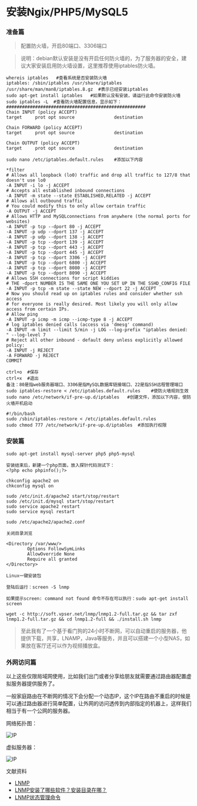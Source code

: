 # 安装Ngix/PHP5/MySQL5

### 准备篇
> 配置防火墙，开启80端口、3306端口

> 说明：debian默认安装是没有开启任何防火墙的，为了服务器的安全，建议大家安装启用防火墙设置，这里推荐使用iptables防火墙。

```
whereis iptables   #查看系统是否安装防火墙
iptables: /sbin/iptables /usr/share/iptables /usr/share/man/man8/iptables.8.gz  #表示已经安装iptables
sudo apt-get install iptables   #如果默认没有安装，请运行此命令安装防火墙
sudo iptables -L  #查看防火墙配置信息，显示如下：
#####################################################
Chain INPUT (policy ACCEPT)
target     prot opt source               destination

Chain FORWARD (policy ACCEPT)
target     prot opt source               destination

Chain OUTPUT (policy ACCEPT)
target     prot opt source               destination

sudo nano /etc/iptables.default.rules    #添加以下内容

*filter
# Allows all loopback (lo0) traffic and drop all traffic to 127/8 that doesn't use lo0
-A INPUT -i lo -j ACCEPT
# Accepts all established inbound connections
-A INPUT -m state --state ESTABLISHED,RELATED -j ACCEPT
# Allows all outbound traffic
# You could modify this to only allow certain traffic
-A OUTPUT -j ACCEPT
# Allows HTTP and MySQLconnections from anywhere (the normal ports for websites)
-A INPUT -p tcp --dport 80 -j ACCEPT
-A INPUT -p udp --dport 137 -j ACCEPT
-A INPUT -p udp --dport 138 -j ACCEPT
-A INPUT -p tcp --dport 139 -j ACCEPT
-A INPUT -p tcp --dport 443 -j ACCEPT
-A INPUT -p tcp --dport 445 -j ACCEPT
-A INPUT -p tcp --dport 3306 -j ACCEPT
-A INPUT -p tcp --dport 6800 -j ACCEPT
-A INPUT -p tcp --dport 8080 -j ACCEPT
-A INPUT -p tcp --dport 8090 -j ACCEPT
# Allows SSH connections for script kiddies
# THE -dport NUMBER IS THE SAME ONE YOU SET UP IN THE SSHD_CONFIG FILE
-A INPUT -p tcp -m state --state NEW --dport 22 -j ACCEPT
# Now you should read up on iptables rules and consider whether ssh access
# for everyone is really desired. Most likely you will only allow access from certain IPs.
# Allow ping
-A INPUT -p icmp -m icmp --icmp-type 8 -j ACCEPT
# log iptables denied calls (access via 'dmesg' command)
-A INPUT -m limit --limit 5/min -j LOG --log-prefix "iptables denied: " --log-level 7
# Reject all other inbound - default deny unless explicitly allowed policy:
-A INPUT -j REJECT
-A FORWARD -j REJECT
COMMIT

ctrl+o  #保存
ctrl+x  #退出
备注：80是指web服务器端口、3306是指MySQL数据库链接端口、22是指SSH远程管理端口
sudo iptables-restore < /etc/iptables.default.rules    #使防火墙规则生效
sudo nano /etc/network/if-pre-up.d/iptables   #创建文件，添加以下内容，使防火墙开机启动

#!/bin/bash
sudo /sbin/iptables-restore < /etc/iptables.default.rules
sudo chmod 777 /etc/network/if-pre-up.d/iptables  #添加执行权限

```

### 安装篇
```
sudo apt-get install mysql-server php5 php5-mysql

安装结束后，新建一个php页面，放入探针代码测试下：
<?php echo phpinfo();?>

chkconfig apache2 on
chkconfig mysql on

sudo /etc/init.d/apache2 start/stop/restart
sudo /etc/init.d/mysql start/stop/restart
sudo service apache2 restart
sudo service mysql restart

sudo /etc/apache2/apache2.conf

关闭目录浏览

<Directory /var/www/>
        Options FollowSymLinks
        AllowOverride None
        Require all granted
</Directory>

Linux一键安装包

登陆后运行：screen -S lnmp

如果提示screen: command not found 命令不存在可以执行：sudo apt-get install screen

wget -c http://soft.vpser.net/lnmp/lnmp1.2-full.tar.gz && tar zxf lnmp1.2-full.tar.gz && cd lnmp1.2-full && ./install.sh lnmp
```

> 至此我有了一个基于看门狗的24小时不断网，可以自动重启的服务器，他提供下载，共享，LNAMP，Java等服务，并且可以搭建一个小型NAS，如果放在客厅还可以作为视频播放盒。

### 外网访问篇

以上这些仅限局域网使用，比如我们出门或者分享给朋友就需要通过路由器配置虚拟服务器提供服务了。

一般家庭路由在不断网的情况下会分配一个动态IP，这个IP在路由不重启的时候是可以通过路由器进行简单配置，让外网的访问透传到内部指定的机器上，这样我们相当于有一个公网的服务器。

网络拓扑图：

![IP](http://www.192ly.com/wp-content/uploads/2014/07/TL-WR882N-DKYS-TP.png)

虚拟服务器：

![IP](http://www.192ly.com/wp-content/uploads/2014/07/TL-WR882N-DKYS-JC.png)

文献资料
- [LNMP](http://lnmp.org/install.html)
- [LNMP安装了哪些软件？安装目录在哪？](http://lnmp.org/faq/lnmp-software-list.html)
- [LNMP状态管理命令](http://lnmp.org/faq/lnmp-status-manager.html)

